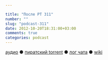 ```yaml
---

title: "После РТ 311"
number: ""
slug: "podcast-311"
date: 2012-10-20T18:31:00+03:00
comments: true
categories: podcast
---
```

[аудио](http://cdn.radio-t.com/rt311post.mp3) ● [пиратский torrent](http://pirates.radio-t.com/torrents/rt311post.mp3.torrent) ● [лог чата](http://chat.radio-t.com/logs/radio-t-311.html) ● [wiki](http://wiki.radio-t.com/%D0%9F%D0%BE%D1%81%D0%BB%D0%B5_%D0%A0%D0%A2_311) <audio src="http://cdn.radio-t.com/rt311post.mp3" preload="none">
